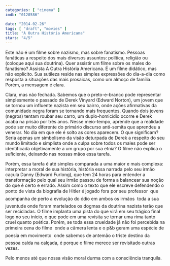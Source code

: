 ```yaml
---
categories: [ "cinema" ]
imdb: "0120586"

date: "2014-02-26"
tags: [ "draft", "movies" ]
title: "A Outra História Americana"
stars: "4/5"
---
```

Este não é um filme sobre nazismo, mas sobre fanatismo. Pessoas fanáticas a respeito dos mais diversos assuntos: política, religião ou (coloque aqui sua doutrina). Quer assistir um filme sobre os males do fanatismo? Assista A Outra História Americana. É um filme didático, mas não explícito. Sua sutileza reside nas simples expressões do dia-a-dia como resposta a situações das mais prosaicas, como um almoço de família. Porém, a mensagem é clara.

Clara, mas não fechada. Sabemos que o preto-e-branco pode representar simplesmente o passado de Derek Vinyard (Edward Norton), um jovem que se tornou um influente nazista em seu bairro, onde ações afirmativas da comunidade negra foram se tornando mais frequentes. Quando dois jovens (negros) tentam roubar seu carro, um duplo-homicídio ocorre e Derek acaba na prisão por três anos. Nesse meio-tempo, aprende que a realidade pode ser muito diferente do primário discurso anti-semita que aprendeu a venerar. No dia em que ele é solto as cores aparecem. O que significam? Seria apenas um simbolismo da visão deturpada de Derek a respeito do seu mundo limitado e simplista onde a culpa sobre todos os males pode ser identificada objetivamente a um grupo por sua etnia? O filme não explica o suficiente, deixando nas nossas mãos essa tarefa.

Porém, essa tarefa é até simples comparada a uma maior e mais complexa: interpretar a moral de sua história, história essa narrada pelo seu irmão caçula Danny (Edward Furlong), que tem 24 horas para entender a transformação pelo qual seu irmão passou de forma a balancear sua noção do que é certo e errado. Assim como o texto que ele escreve defendendo o ponto de vista da biografia de Hitler é jogado fora por seu professor  que acompanha de perto a evolução do ódio em ambos os irmãos  toda a sua juventude onde foram martelados os dogmas da doutrina nazista terão que ser recicladas. O filme implanta uma pista do que virá em seu trágico final logo no seu início, o que pode em uma revisita se tornar uma rima tanto cruel quanto poética. Porém, se toda essa crueldade já não foi percebida na primeira cena do filme  onde a câmera lenta e o p&b geram uma espécie de poesia em movimento  onde sabemos de antemão o triste destino da pessoa caída na calçada, é porque o filme merece ser revisitado outras vezes.

Pelo menos até que nossa visão moral durma com a consciência tranquila.
